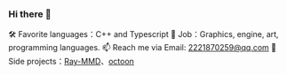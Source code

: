 ### Hi there 👋
 🛠 Favorite languages：C++ and Typescript
 🏢 Job：Graphics, engine, art, programming languages.
 📫 Reach me via Email: 2221870259@qq.com
 🎨 Side projects：[Ray-MMD](https://github.com/ray-cast/ray-mmd)、[octoon](https://github.com/octoon/octoon)
<!--
**ray-cast/ray-cast** is a ✨ _special_ ✨ repository because its `README.md` (this file) appears on your GitHub profile.

Here are some ideas to get you started:

- 🔭 I’m currently working on ...
- 🌱 I’m currently learning ...
- 👯 I’m looking to collaborate on ...
- 🤔 I’m looking for help with ...
- 💬 Ask me about ...
- 📫 How to reach me: ...
- 😄 Pronouns: ...
- ⚡ Fun fact: ...
-->
